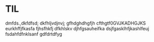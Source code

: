 # TIL
dmfds.,dkfdfsd;
dkfhljvdjnvj;
gfhdghdhgfjh
cfthgtf0GVJKADHGJKS
eurkhffjfkasfa
fjhsfhkfj
dfkhlskv
djhfgsauheifka
dsjfgasklhfjkashlfeuj
fsdahfdfnklsanf
gdfdrtdfyg
